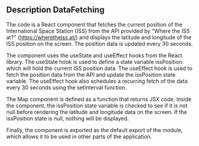 ## Description DataFetching

The  code is a React component that fetches the current position of the International Space Station (ISS) from the API provided by "Where the ISS at?" (https://wheretheiss.at/) and displays the latitude and longitude of the ISS position on the screen. The position data is updated every 30 seconds.

The component uses the useState and useEffect hooks from the React library. The useState hook is used to define a state variable issPosition which will hold the current ISS position data. The useEffect hook is used to fetch the position data from the API and update the issPosition state variable. The useEffect hook also schedules a recurring fetch of the data every 30 seconds using the setInterval function.

The Map component is defined as a function that returns JSX code. Inside the component, the issPosition state variable is checked to see if it is not null before rendering the latitude and longitude data on the screen. If the issPosition state is null, nothing will be displayed.

Finally, the component is exported as the default export of the module, which allows it to be used in other parts of the application.